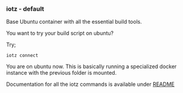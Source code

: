 ### iotz - default

Base Ubuntu container with all the essential build tools.

You want to try your build script on ubuntu?

Try;
```
iotz connect
```

You are on ubuntu now. This is basically running a specialized docker instance
with the previous folder is mounted.

Documentation for all the iotz commands is available under [README](../../README.md)